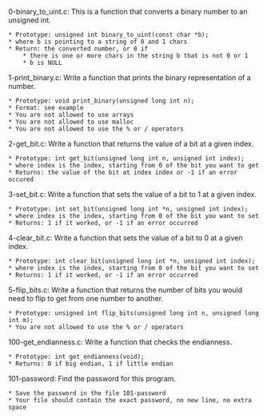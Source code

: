 0-binary_to_uint.c: This is a function that converts a binary number to an unsigned int.

	* Prototype: unsigned int binary_to_uint(const char *b);
	* where b is pointing to a string of 0 and 1 chars
	* Return: the converted number, or 0 if
		* there is one or more chars in the string b that is not 0 or 1
		* b is NULL

1-print_binary.c: Write a function that prints the binary representation of a number.

	* Prototype: void print_binary(unsigned long int n);
	* Format: see example
	* You are not allowed to use arrays
	* You are not allowed to use malloc
	* You are not allowed to use the % or / operators

2-get_bit.c: Write a function that returns the value of a bit at a given index.

	* Prototype: int get_bit(unsigned long int n, unsigned int index);
	* where index is the index, starting from 0 of the bit you want to get
	* Returns: the value of the bit at index index or -1 if an error occured

3-set_bit.c: Write a function that sets the value of a bit to 1 at a given index.

	* Prototype: int set_bit(unsigned long int *n, unsigned int index);
	* where index is the index, starting from 0 of the bit you want to set
	* Returns: 1 if it worked, or -1 if an error occurred

4-clear_bit.c: Write a function that sets the value of a bit to 0 at a given index.

	* Prototype: int clear_bit(unsigned long int *n, unsigned int index);
	* where index is the index, starting from 0 of the bit you want to set
	* Returns: 1 if it worked, or -1 if an error occurred

5-flip_bits.c: Write a function that returns the number of bits you would need to flip to get from one number to another.

	* Prototype: unsigned int flip_bits(unsigned long int n, unsigned long int m);
	* You are not allowed to use the % or / operators

100-get_endianness.c: Write a function that checks the endianness.

	* Prototype: int get_endianness(void);
	* Returns: 0 if big endian, 1 if little endian

101-password: Find the password for this program.

	* Save the password in the file 101-password
	* Your file should contain the exact password, no new line, no extra space
